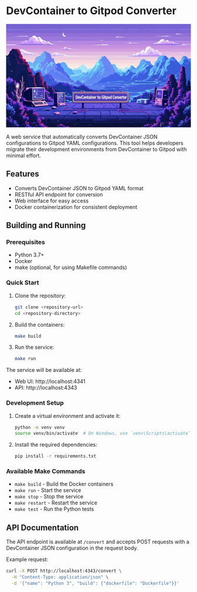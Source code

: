 # DevContainer to Gitpod Converter

![DevContainer to Gitpod Converter](devcontainer_to_gitpod.jpg)

A web service that automatically converts DevContainer JSON configurations to Gitpod YAML configurations. This tool helps developers migrate their development environments from DevContainer to Gitpod with minimal effort.

## Features

- Converts DevContainer JSON to Gitpod YAML format
- RESTful API endpoint for conversion
- Web interface for easy access
- Docker containerization for consistent deployment

## Building and Running

### Prerequisites

- Python 3.7+
- Docker
- make (optional, for using Makefile commands)

### Quick Start

1. Clone the repository:
   ```bash
   git clone <repository-url>
   cd <repository-directory>
   ```

2. Build the containers:
   ```bash
   make build
   ```

3. Run the service:
   ```bash
   make run
   ```

The service will be available at:
- Web UI: http://localhost:4341
- API: http://localhost:4343

### Development Setup

1. Create a virtual environment and activate it:
   ```bash
   python -m venv venv
   source venv/bin/activate  # On Windows, use `venv\Scripts\activate`
   ```

2. Install the required dependencies:
   ```bash
   pip install -r requirements.txt
   ```

### Available Make Commands

- `make build` - Build the Docker containers
- `make run` - Start the service
- `make stop` - Stop the service
- `make restart` - Restart the service
- `make test` - Run the Python tests

## API Documentation

The API endpoint is available at `/convert` and accepts POST requests with a DevContainer JSON configuration in the request body.

Example request:
```bash
curl -X POST http://localhost:4343/convert \
  -H "Content-Type: application/json" \
  -d '{"name": "Python 3", "build": {"dockerfile": "Dockerfile"}}'
```
